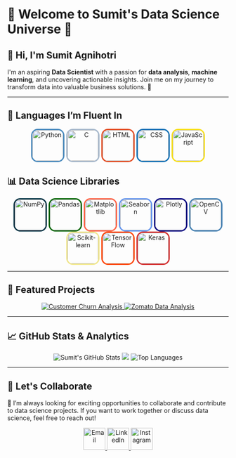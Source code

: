# 🌟 **Welcome to Sumit's Data Science Universe** 🌟

## 👋 **Hi, I'm Sumit Agnihotri**  
I'm an aspiring **Data Scientist** with a passion for **data analysis**, **machine learning**, and uncovering actionable insights. Join me on my journey to transform data into valuable business solutions. 🚀

---

## 🌈 **Languages I’m Fluent In**
<p align="center">
  <img src="https://cdn.jsdelivr.net/gh/devicons/devicon/icons/python/python-original.svg" alt="Python" width="70" height="70" style="transition: all 0.3s ease; border-radius: 20%; border: 3px solid #4B8BBE;" onmouseover="this.style.transform='scale(1.2)';" onmouseout="this.style.transform='scale(1)';"/>
  <img src="https://cdn.jsdelivr.net/gh/devicons/devicon/icons/c/c-original.svg" alt="C" width="70" height="70" style="transition: all 0.3s ease; border-radius: 20%; border: 3px solid #A8B9CC;" onmouseover="this.style.transform='scale(1.2)';" onmouseout="this.style.transform='scale(1)';"/>
<img src="https://cdn.jsdelivr.net/gh/devicons/devicon/icons/html5/html5-original.svg" alt="HTML" width="70" height="70" style="transition: all 0.3s ease; border-radius: 20%; border: 3px solid #E34F26;" onmouseover="this.style.transform='scale(1.2)';" onmouseout="this.style.transform='scale(1)';"/>
<img src="https://cdn.jsdelivr.net/gh/devicons/devicon/icons/css3/css3-original.svg" alt="CSS" width="70" height="70" style="transition: all 0.3s ease; border-radius: 20%; border: 3px solid #1572B6;" onmouseover="this.style.transform='scale(1.2)';" onmouseout="this.style.transform='scale(1)';"/>
<img src="https://cdn.jsdelivr.net/gh/devicons/devicon/icons/javascript/javascript-original.svg" alt="JavaScript" width="70" height="70" style="transition: all 0.3s ease; border-radius: 20%; border: 3px solid #F7DF1E;" onmouseover="this.style.transform='scale(1.2)';" onmouseout="this.style.transform='scale(1)';"/>
</p>

## 📊 **Data Science Libraries**
<p align="center">
  <!-- NumPy -->
  <img src="https://cdn.jsdelivr.net/gh/devicons/devicon/icons/numpy/numpy-original.svg" alt="NumPy" width="70" height="70" style="transition: all 0.3s ease; border-radius: 20%; border: 3px solid #013243;" onmouseover="this.style.transform='scale(1.2)';" onmouseout="this.style.transform='scale(1)';"/>
  
  <!-- Pandas -->
  <img src="https://cdn.jsdelivr.net/gh/devicons/devicon/icons/pandas/pandas-original.svg" alt="Pandas" width="70" height="70" style="transition: all 0.3s ease; border-radius: 20%; border: 3px solid #006400;" onmouseover="this.style.transform='scale(1.2)';" onmouseout="this.style.transform='scale(1)';"/>
  
  <!-- Matplotlib -->
  <img src="https://upload.wikimedia.org/wikipedia/commons/8/84/Matplotlib_icon.svg" alt="Matplotlib" width="70" height="70" style="transition: all 0.3s ease; border-radius: 20%; border: 3px solid #FF6347;" onmouseover="this.style.transform='scale(1.2)';" onmouseout="this.style.transform='scale(1)';"/>
  
  <!-- Seaborn -->
  <img src="https://seaborn.pydata.org/_images/logo-mark-lightbg.svg" alt="Seaborn" width="70" height="70" style="transition: all 0.3s ease; border-radius: 20%; border: 3px solid #6495ED;" onmouseover="this.style.transform='scale(1.2)';" onmouseout="this.style.transform='scale(1)';"/>
  
  <!-- Plotly -->
  <img src="https://images.plot.ly/logo/new-branding/plotly-logomark.png" alt="Plotly" width="70" height="70" style="transition: all 0.3s ease; border-radius: 20%; border: 3px solid #000080;" onmouseover="this.style.transform='scale(1.2)';" onmouseout="this.style.transform='scale(1)';"/>
  
  <!-- OpenCV -->
  <img src="https://opencv.org/wp-content/uploads/2020/07/OpenCV_logo_no_text.png" alt="OpenCV" width="70" height="70" style="transition: all 0.3s ease; border-radius: 20%; border: 3px solid #4682B4;" onmouseover="this.style.transform='scale(1.2)';" onmouseout="this.style.transform='scale(1)';"/>
  
  <!-- Scikit-learn -->
  <img src="https://upload.wikimedia.org/wikipedia/commons/0/05/Scikit_learn_logo_small.svg" alt="Scikit-learn" width="70" height="70" style="transition: all 0.3s ease; border-radius: 20%; border: 3px solid #F0E68C;" onmouseover="this.style.transform='scale(1.2)';" onmouseout="this.style.transform='scale(1)';"/>
  
  <!-- TensorFlow -->
  <img src="https://cdn.jsdelivr.net/gh/devicons/devicon/icons/tensorflow/tensorflow-original.svg" alt="TensorFlow" width="70" height="70" style="transition: all 0.3s ease; border-radius: 20%; border: 3px solid #FF4500;" onmouseover="this.style.transform='scale(1.2)';" onmouseout="this.style.transform='scale(1)';"/>
  
  <!-- Keras -->
  <img src="https://cdn.jsdelivr.net/gh/devicons/devicon/icons/keras/keras-original.svg" alt="Keras" width="70" height="70" style="transition: all 0.3s ease; border-radius: 20%; border: 3px solid #D32F2F;" onmouseover="this.style.transform='scale(1.2)';" onmouseout="this.style.transform='scale(1)';"/>
</p>


---


## 🚀 **Featured Projects**
<p align="center">
  <a href="https://github.com/Sumit-Agnihotri/Customer-Churn-Analysis">
    <img src="https://img.shields.io/badge/Customer_Churn_Analysis-Completed-brightgreen?style=flat" alt="Customer Churn Analysis"/>
  </a>
  <a href="https://github.com/Sumit-Agnihotri/Zomato-Data-Analysis">
    <img src="https://img.shields.io/badge/Zomato_Data_Analysis-Completed-blue?style=flat" alt="Zomato Data Analysis"/>
  </a>
</p>

---

## 📈 **GitHub Stats & Analytics**
<div align="center">
  <!-- GitHub Profile Stats -->
  <img src="https://github-readme-stats.vercel.app/api?username=Sumit-Agnihotri&show_icons=true&theme=radical" alt="Sumit's GitHub Stats" />
  
  <!-- GitHub Streak Stats -->
  <img src="https://awesome-github-stats.azurewebsites.net/user-stats/Sumit-Agnihotri?theme=radical" />
  
  <!-- Top Languages -->
  <img src="https://github-readme-stats.vercel.app/api/top-langs/?username=Sumit-Agnihotri&layout=compact&theme=radical" alt="Top Languages" />
</div>

---

## 💬 **Let's Collaborate**
🚀 I’m always looking for exciting opportunities to collaborate and contribute to data science projects. If you want to work together or discuss data science, feel free to reach out!

<p align="center">
  <a href="mailto:sagnihotri9710@gmail.com" target="_blank">
    <img src="https://cdn-icons-png.flaticon.com/512/732/732200.png" alt="Email" width="50" height="50" style="transition: all 0.3s ease;" onmouseover="this.style.transform='scale(1.2)';" onmouseout="this.style.transform='scale(1)';"/>
  </a>
  <a href="https://www.linkedin.com/in/sumit-agnihotri/" target="_blank">
    <img src="https://cdn-icons-png.flaticon.com/512/174/174857.png" alt="LinkedIn" width="50" height="50" style="transition: all 0.3s ease;" onmouseover="this.style.transform='scale(1.2)';" onmouseout="this.style.transform='scale(1)';"/>
  </a>
  <a href="https://www.instagram.com/the_scientist_mode" target="_blank">
    <img src="https://cdn-icons-png.flaticon.com/512/2111/2111463.png" alt="Instagram" width="50" height="50" style="transition: all 0.3s ease;" onmouseover="this.style.transform='scale(1.2)';" onmouseout="this.style.transform='scale(1)';"/>
</a>

</p>

